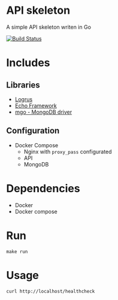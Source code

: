 # API skeleton
A simple API skeleton writen in Go

[![Build Status](https://api.travis-ci.org/michelaquino/golang_api_skeleton.svg?branch=master)](https://api.travis-ci.org/michelaquino/golang_api_skeleton.svg)

# Includes
## Libraries
- [Logrus](https://github.com/Sirupsen/logrus)
- [Echo Framework](https://github.com/labstack/echo)
- [mgo - MongoDB driver](https://github.com/go-mgo/mgo/tree/v2)

## Configuration
- Docker Compose
    - Nginx with `proxy_pass` configurated
    - API
    - MongoDB

# Dependencies
- Docker
- Docker compose

# Run
`make run`

# Usage
`curl http://localhost/healthcheck`
